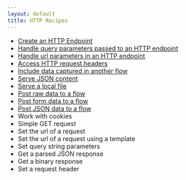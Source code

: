 ```yaml
---
layout: default
title: HTTP Recipes
---
```


- [Create an HTTP Endpoint](create-an-http-endpoint.html)
- [Handle query parameters passed to an HTTP endpoint](handle-query-parameters.html)
- [Handle url parameters in an HTTP endpoint](handle-url-parameters.html)
- [Access HTTP request headers](access-http-request-headers.html)
- [Include data captured in another flow](include-data-from-another-flow.html)
- [Serve JSON content](serve-json-content.html)
- [Serve a local file](serve-a-local-file.html)
- [Post raw data to a flow](post-raw-data-to-a-flow.html)
- [Post form data to a flow](post-form-data-to-a-flow.html)
- [Post JSON data to a flow](post-json-data-to-a-flow.html)
- Work with cookies
- Simple GET request
- Set the url of a request
- Set the url of a request using a template
- Set query string parameters
- Get a parsed JSON response
- Get a binary response
- Set a request header
